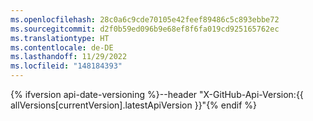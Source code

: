 ```yaml
---
ms.openlocfilehash: 28c0a6c9cde70105e42feef89486c5c893ebbe72
ms.sourcegitcommit: d2f0b59ed096b9e68ef8f6fa019cd925165762ec
ms.translationtype: HT
ms.contentlocale: de-DE
ms.lasthandoff: 11/29/2022
ms.locfileid: "148184393"
---
```

{% ifversion api-date-versioning %}--header "X-GitHub-Api-Version:{{ allVersions[currentVersion].latestApiVersion }}"{% endif %}
